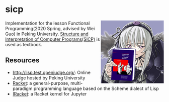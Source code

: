 # sicp

<img align="right" src="./README.assets/sicptu.jpeg" alt="SICP" style="zoom: 25%;" />

Implementation for the lesson Functional Programming(2020 Spring, advised by Wei Guo) in Peking University. [Structure and Interpretation of Computer Programs(SICP)](https://web.mit.edu/alexmv/6.037/sicp.pdf) is used as textbook.



## Resources

- http://lisp.test.openjudge.org/: Online Judge hosted by Peking University
- [Racket](https://racket-lang.org/):  a general-purpose, multi-paradigm programming language based on the Scheme dialect of Lisp
- [IRacket](https://github.com/rmculpepper/iracket): a Racket kernel for Jupyter